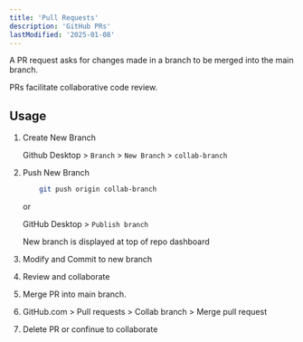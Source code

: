 ```yaml
---
title: 'Pull Requests'
description: 'GitHub PRs'
lastModified: '2025-01-08'
---
```


A PR request asks for changes made in a branch to be merged into the main branch.

PRs facilitate collaborative code review.

## Usage

1. Create New Branch

    Github Desktop > `Branch` > `New Branch` > `collab-branch`

2. Push New Branch

    ```bash
        git push origin collab-branch
    ```

    or

    GitHub Desktop > `Publish branch`

    New branch is displayed at top of repo dashboard

3. Modify and Commit to new branch
4. Review and collaborate
5. Merge PR into main branch.
6. GitHub.com > Pull requests > Collab branch > Merge pull request
7. Delete PR or confinue to collaborate
